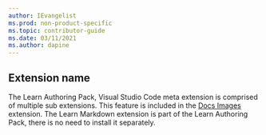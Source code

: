 ```yaml
---
author: IEvangelist
ms.prod: non-product-specific
ms.topic: contributor-guide
ms.date: 03/11/2021
ms.author: dapine
---
```


## Extension name

The Learn Authoring Pack, Visual Studio Code meta extension is comprised of multiple sub extensions. This feature is included in the <a href="https://marketplace.visualstudio.com/items?itemName=docsmsft.docs-images" target="_blank">Docs Images</a> extension. The Learn Markdown extension is part of the Learn Authoring Pack, there is no need to install it separately.
